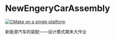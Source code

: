# NewEngeryCarAssembly
[![CMake on a single platform](https://github.com/DesignPatternGr/NewEnergyCarAssembly/actions/workflows/cmake-single-platform.yml/badge.svg)](https://github.com/DesignPatternGr/NewEnergyCarAssembly/actions/workflows/cmake-single-platform.yml)

新能源汽车的装配——设计模式期末大作业
